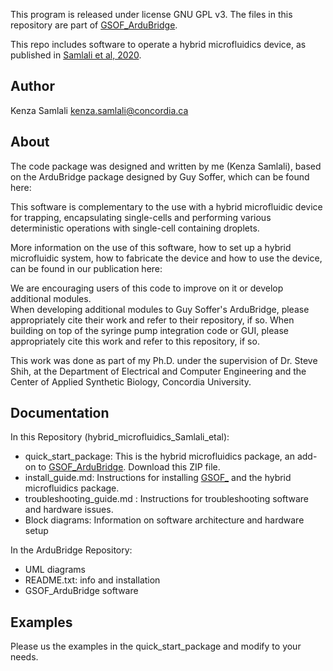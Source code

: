 This program is released under license GNU GPL v3.
The files in this repository are part of [GSOF_ArduBridge]().

This repo includes software to operate a hybrid microfluidics device, as published in [Samlali et al, 2020](https://www.biorxiv.org/content/10.1101/2020.01.24.908202v1.full).

## Author
Kenza Samlali
kenza.samlali@concordia.ca

## About

The code package was designed and written by me (Kenza Samlali), based on the ArduBridge package designed by Guy Soffer, which can be found here:

This software is complementary to the use with a hybrid microfluidic device for trapping, encapsulating single-cells and performing various deterministic operations with single-cell containing droplets.

More information on the use of this software, how to set up a hybrid microfluidic system, how to fabricate the device and how to use the device, can be found in our publication here:


We are encouraging users of this code to improve on it or develop additional modules.  
When developing additional modules to Guy Soffer's ArduBridge, please appropriately cite their work and refer to their repository, if so.
When building on top of the syringe pump integration code or GUI, please appropriately cite this work and refer to this repository, if so.

This work was done as part of my Ph.D. under the supervision of Dr. Steve Shih, at the Department of Electrical and Computer Engineering and the Center of Applied Synthetic Biology, Concordia University.

## Documentation

In this Repository (hybrid_microfluidics_Samlali_etal):  

* quick_start_package: This is the hybrid microfluidics package, an add-on to [GSOF_ArduBridge](). Download this ZIP file.
* install_guide.md: Instructions for installing [GSOF_]() and the hybrid microfluidics package.
* troubleshooting_guide.md : Instructions for troubleshooting software and hardware issues.
* Block diagrams: Information on software architecture and hardware setup

In the ArduBridge Repository:

* UML diagrams
* README.txt: info and installation
* GSOF_ArduBridge software

## Examples

Please us the examples in the quick_start_package and modify to your needs.
